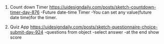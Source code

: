 1. Count down Timer
   https://uidesigndaily.com/posts/sketch-countdown-timer-day-876
   -Future date-time Timer
   -You can set any value(future date time)for the timer.

2. Quiz App
   https://uidesigndaily.com/posts/sketch-questionnaire-choice-submit-day-924
   -questions from object
   -select answer
   -at the end show score
